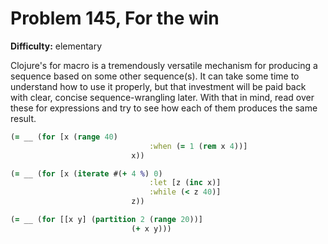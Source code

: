 # Problem 145, For the win

**Difficulty:** elementary

Clojure's for macro is a tremendously versatile mechanism for producing a sequence based on some other sequence(s). It can take some time to understand how to use it properly, but that investment will be paid back with clear, concise sequence-wrangling later. With that in mind, read over these for expressions and try to see how each of them produces the same result.

```clj
(= __ (for [x (range 40)
                               :when (= 1 (rem x 4))]
                           x))
```

```clj
(= __ (for [x (iterate #(+ 4 %) 0)
                               :let [z (inc x)]
                               :while (< z 40)]
                           z))
```

```clj
(= __ (for [[x y] (partition 2 (range 20))]
                           (+ x y)))
```
